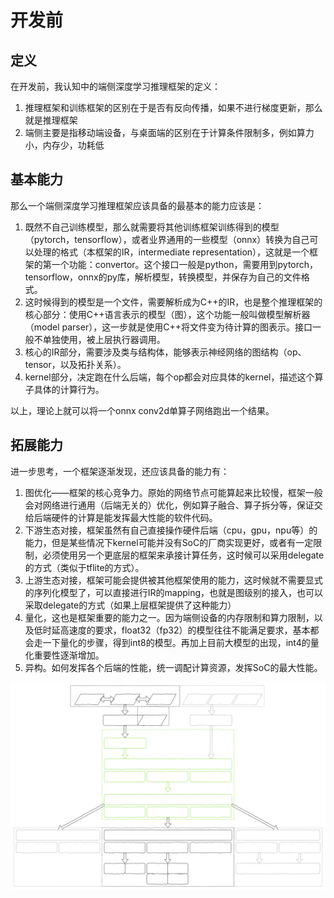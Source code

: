 # 开发前

## 定义

在开发前，我认知中的端侧深度学习推理框架的定义：

1. 推理框架和训练框架的区别在于是否有反向传播，如果不进行梯度更新，那么就是推理框架
2. 端侧主要是指移动端设备，与桌面端的区别在于计算条件限制多，例如算力小，内存少，功耗低

## 基本能力

那么一个端侧深度学习推理框架应该具备的最基本的能力应该是：

1. 既然不自己训练模型，那么就需要将其他训练框架训练得到的模型（pytorch，tensorflow），或者业界通用的一些模型（onnx）转换为自己可以处理的格式（本框架的IR，intermediate representation），这就是一个框架的第一个功能：convertor。这个接口一般是python，需要用到pytorch，tensorflow，onnx的py库，解析模型，转换模型，并保存为自己的文件格式。
2. 这时候得到的模型是一个文件，需要解析成为C++的IR，也是整个推理框架的核心部分：使用C++语言表示的模型（图），这个功能一般叫做模型解析器（model parser），这一步就是使用C++将文件变为待计算的图表示。接口一般不单独使用，被上层执行器调用。
3. 核心的IR部分，需要涉及类与结构体，能够表示神经网络的图结构（op、tensor，以及拓扑关系）。
4. kernel部分，决定跑在什么后端，每个op都会对应具体的kernel，描述这个算子具体的计算行为。

以上，理论上就可以将一个onnx conv2d单算子网络跑出一个结果。

## 拓展能力

进一步思考，一个框架逐渐发现，还应该具备的能力有：

1. 图优化——框架的核心竞争力。原始的网络节点可能算起来比较慢，框架一般会对网络进行通用（后端无关的）优化，例如算子融合、算子拆分等，保证交给后端硬件的计算是能发挥最大性能的软件代码。
2. 下游生态对接，框架虽然有自己直接操作硬件后端（cpu，gpu，npu等）的能力，但是某些情况下kernel可能并没有SoC的厂商实现更好，或者有一定限制，必须使用另一个更底层的框架来承接计算任务，这时候可以采用delegate的方式（类似于tflite的方式）。
3. 上游生态对接，框架可能会提供被其他框架使用的能力，这时候就不需要显式的序列化模型了，可以直接进行IR的mapping，也就是图级别的接入，也可以采取delegate的方式（如果上层框架提供了这种能力）
4. 量化，这也是框架重要的能力之一。因为端侧设备的内存限制和算力限制，以及低时延高速度的要求，float32（fp32）的模型往往不能满足要求，基本都会走一下量化的步骤，得到int8的模型。再加上目前大模型的出现，int4的量化重要性逐渐增加。
5. 异构。如何发挥各个后端的性能，统一调配计算资源，发挥SoC的最大性能。

![MiniNN](../assets/mininn.svg)